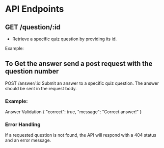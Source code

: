 # API Endpoints
## GET /question/:id
- Retrieve a specific quiz question by providing its id.

Example:
## To Get the answer send a post request with the question number
POST /answer/:id
Submit an answer to a specific quiz question. The answer should be sent in the request body.
### Example:
Answer Validation
{
  "correct": true,
  "message": "Correct answer!"
}
### Error Handling
If a requested question is not found, the API will respond with a 404 status and an error message.
